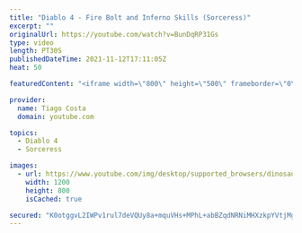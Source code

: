 ```yaml
---
title: "Diablo 4 - Fire Bolt and Inferno Skills (Sorceress)"
excerpt: ""
originalUrl: https://youtube.com/watch?v=BunDqRP31Gs
type: video
length: PT30S
publishedDateTime: 2021-11-12T17:11:05Z
heat: 50

featuredContent: "<iframe width=\"800\" height=\"500\" frameborder=\"0\" src=\"https://www.youtube.com/embed/BunDqRP31Gs\" allow=\"accelerometer; autoplay; encrypted-media; gyroscope; picture-in-picture\" allowfullscreen></iframe>"

provider:
  name: Tiago Costa
  domain: youtube.com

topics:
  - Diablo 4
  - Sorceress

images:
  - url: https://www.youtube.com/img/desktop/supported_browsers/dinosaur.png
    width: 1200
    height: 800
    isCached: true

secured: "K0otggvL2IWPv1rul7deVQUy8a+mquVHs+MPhL+abBZqdNRNiMHXzkpYVtjMgryzGyMu9RTQVuGemvFxT2ZJ5ab+H3czFMccJzgrIp5UthVruxsqxb0sQ90bnufTKU2gDwh1jm/r6E5Or8U7eGO2NB/B4tBvPGSvAENNprQCXTT3Q3774K8CJhX8nM9CVOcxkRT8GqyI2zPpblHn+6CYhpqCJUtH3HNgstzHSQD4lfHiZzJg51L/onqS0+G4ZMHtWve/hl9C5GjjXBb5i8Tu3A225YsNlIvHZwl5bl1HDbF1IE3+E1ndrBFIF5ux+R4vGhiH8W8qJnshpndOLGV4lOEo8Oahv05TdCXLiQBIv4YS1MfhWmyxapMUQDjYPJQno3uMPuOUh3r0EdpNN2iHN4a+Db+joJlm4z34+G7mXJI=;qpKTC246n6YEq5/ud017xw=="
---
```


